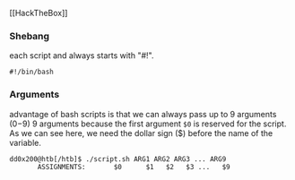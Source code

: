 [[HackTheBox]]

### Shebang
each script and always starts with "#!".
```
#!/bin/bash
```

### Arguments
advantage of bash scripts is that we can always pass up to 9 arguments ($0-$9) 
9 arguments because the first argument `$0` is reserved for the script. As we can see here, we need the dollar sign ($) before the name of the variable.

```
dd0x200@htb[/htb]$ ./script.sh ARG1 ARG2 ARG3 ... ARG9
       ASSIGNMENTS:       $0      $1   $2   $3 ...   $9

```

